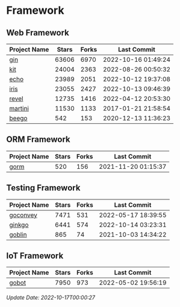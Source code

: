 # Framework

## Web Framework
| Project Name | Stars | Forks | Last Commit |
| ------------ | ----- | ----- | ----------- |
| [gin](https://github.com/gin-gonic/gin) | 63606 | 6970 | 2022-10-16 01:49:24 |
| [kit](https://github.com/go-kit/kit) | 24004 | 2363 | 2022-08-26 00:50:32 |
| [echo](https://github.com/labstack/echo) | 23989 | 2051 | 2022-10-12 19:37:08 |
| [iris](https://github.com/kataras/iris) | 23055 | 2427 | 2022-10-13 09:46:39 |
| [revel](https://github.com/revel/revel) | 12735 | 1416 | 2022-04-12 20:53:30 |
| [martini](https://github.com/go-martini/martini) | 11530 | 1133 | 2017-01-21 21:58:54 |
| [beego](https://github.com/astaxie/beego) | 542 | 153 | 2020-12-13 11:36:23 |

## ORM Framework
| Project Name | Stars | Forks | Last Commit |
| ------------ | ----- | ----- | ----------- |
| [gorm](https://github.com/jinzhu/gorm) | 520 | 156 | 2021-11-20 01:15:37 |

## Testing Framework
| Project Name | Stars | Forks | Last Commit |
| ------------ | ----- | ----- | ----------- |
| [goconvey](https://github.com/smartystreets/goconvey) | 7471 | 531 | 2022-05-17 18:39:55 |
| [ginkgo](https://github.com/onsi/ginkgo) | 6441 | 574 | 2022-10-14 03:23:31 |
| [goblin](https://github.com/franela/goblin) | 865 | 74 | 2021-10-03 14:34:22 |

## IoT Framework
| Project Name | Stars | Forks | Last Commit |
| ------------ | ----- | ----- | ----------- |
| [gobot](https://github.com/hybridgroup/gobot) | 7950 | 973 | 2022-05-02 19:56:19 |

*Update Date: 2022-10-17T00:00:27*